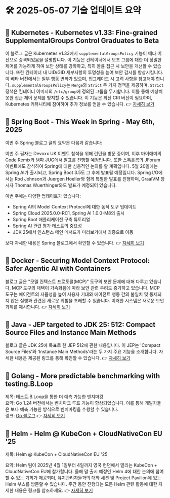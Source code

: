 # 🛠️ 2025-05-07 기술 업데이트 요약

## 🔹 Kubernetes - Kubernetes v1.33: Fine-grained SupplementalGroups Control Graduates to Beta
이 블로그 글은 Kubernetes v1.33에서 `supplementalGroupsPolicy` 기능이 베타 버전으로 승격되었음을 설명합니다. 이 기능은 컨테이너에서 보조 그룹에 대한 더 정밀한 제어를 가능하게 하여 보안 상태를 강화하고, 특히 볼륨 접근 시 보안을 개선할 수 있습니다. 또한 컨테이너 내 UID/GID 세부사항의 투명성을 높여 보안 감시를 향상시킵니다. 이 베타 버전에서는 일부 행동 변화가 있으며, 업그레이드 시 고려 사항을 참고해야 합니다. `supplementalGroupsPolicy`는 `Merge`와 `Strict` 두 가지 정책을 제공하며, `Strict` 정책은 컨테이너 이미지의 `/etc/group`에 정의된 그룹을 무시합니다. 이를 통해 예상치 못한 접근 제어 문제를 방지할 수 있습니다. 이 기능은 최신 CRI 버전이 필요하며, Kubernetes 커뮤니티에 참여하여 추가 정보를 얻을 수 있습니다.
👉 [자세히 보기](https://kubernetes.io/blog/2025/05/06/kubernetes-v1-33-fine-grained-supplementalgroups-control-beta/)

## 🔹 Spring Boot - This Week in Spring - May 6th, 2025
이번 주 Spring 블로그 글의 요약은 다음과 같습니다:

이번 주 필자는 Devoxx UK 이벤트 참석을 위해 런던을 방문 중이며, 이후 마이애미의 Code Remix와 탬파 JUG에서 발표를 진행할 예정입니다. 또한 스톡홀름의 JForum 이벤트에도 참석하여 Spring에 대한 심층적인 논의를 할 계획입니다. 5월 20일에는 Spring AI가 출시되고, Spring Boot 3.5도 그 후에 발표될 예정입니다. Spring I/O에서는 Rod Johnson과 Juergen Hoeller와 함께 특별한 발표를 진행하며, GraalVM 창시자 Thomas Wuerthinger와도 발표가 예정되어 있습니다.

이번 주에는 다양한 업데이트가 있습니다:
- Spring AI의 Model Context Protocol에 대한 동적 도구 업데이트
- Spring Cloud 2025.0.0-RC1, Spring AI 1.0.0-M8의 출시
- Spring Boot 애플리케이션 구축 튜토리얼
- Spring AI 관련 평가 테스트의 중요성
- JDK 25에서 인스턴스 메인 메서드가 미리보기에서 최종으로 이동

보다 자세한 내용은 Spring 블로그에서 확인할 수 있습니다.
👉 [자세히 보기](https://spring.io/blog/2025/05/06/this-week-in-spring-may-6th-2025)

## 🔹 Docker - Securing Model Context Protocol: Safer Agentic AI with Containers
블로그 글은 "모델 컨텍스트 프로토콜(MCP)" 도구의 보안 문제에 대해 다루고 있습니다. MCP 도구의 채택이 가속화됨에 따라 보안 관련 우려도 증가하고 있습니다. MCP 도구는 에이전트의 자율성을 높여 사용자 기대와 에이전트 행동 간의 불일치 및 통제되지 않은 실행과 관련된 새로운 위험을 초래할 수 있습니다. 이러한 시스템은 새로운 보안 과제를 제시합니다.
👉 [자세히 보기](https://www.docker.com/blog/whats-next-for-mcp-security/)

## 🔹 Java - JEP targeted to JDK 25: 512: Compact Source Files and Instance Main Methods
블로그 글은 JDK 25에 목표로 한 JEP 512에 관한 내용입니다. 이 JEP는 'Compact Source Files'와 'Instance Main Methods'라는 두 가지 주요 기능을 소개합니다. 자세한 내용은 제공된 링크를 통해 확인할 수 있습니다.
👉 [자세히 보기](https://inside.java/2025/05/06/jep512-target-jdk25/)

## 🔹 Golang - More predictable benchmarking with testing.B.Loop
제목: 테스트.B.Loop을 통한 더 예측 가능한 벤치마킹  
요약: Go 1.24 버전에서는 벤치마크 루프 기능이 향상되었습니다. 이를 통해 개발자들은 보다 예측 가능한 방식으로 벤치마킹을 수행할 수 있습니다.  
링크: [Go 블로그](https://go.dev/blog/testing-b-loop)
👉 [자세히 보기](https://go.dev/blog/testing-b-loop)

## 🔹 Helm - Helm @ KubeCon + CloudNativeCon EU '25
제목: Helm @ KubeCon + CloudNativeCon EU '25

요약: Helm 팀이 2025년 4월 1일부터 4일까지 영국 런던에서 열리는 KubeCon + CloudNativeCon EU에 참가합니다. 올해 말 출시 예정인 Helm 4에 대한 논의에 참여할 수 있는 기회가 제공되며, 유지관리자들과의 대화 세션 및 Project Pavilion에 있는 Helm 부스를 방문할 수 있습니다. 주간 동안 진행되는 모든 Helm 관련 활동에 대한 자세한 내용은 링크를 참조하세요.
👉 [자세히 보기](https://helm.sh/blog/helm-at-kubecon-eu-25/)


